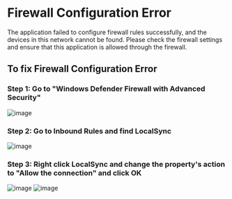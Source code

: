 # Firewall Configuration Error 
The application failed to configure firewall rules successfully, and the devices in this network cannot be found. Please check the firewall settings and ensure that this application is allowed through the firewall.

## To fix Firewall Configuration Error 
### Step 1: Go to "Windows Defender Firewall with Advanced Security"
![image](https://github.com/user-attachments/assets/9238ff60-0f02-4082-b64d-5289ace445f1)
### Step 2: Go to Inbound Rules and find LocalSync
![image](https://github.com/user-attachments/assets/45657733-af48-4813-b25e-0ae2e7457132)
### Step 3: Right click LocalSync and change the property's action to "Allow the connection" and click OK
![image](https://github.com/user-attachments/assets/b5c2faf4-088b-439c-997c-b2bc0f5d339f)
![image](https://github.com/user-attachments/assets/a4588416-9e61-45f0-b28c-59444784681a)
